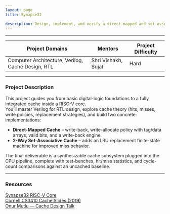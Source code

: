 ```yaml
---
layout: page
title: Synapse32

description: Design, implement, and verify a direct-mapped and set-associative cache subsystem for an existing RISC-V pipeline—boosting performance through reduced memory-access latency.  
---
```


---

| Project Domains                                    |Mentors | Project Difficulty |
|---------------------------------------------------|--|--------------------|
| Computer Architecture, Verilog, Cache Design, RTL |Shri Vishakh, Sujal  | Hard               |

---

### Project Description

This project guides you from basic digital-logic foundations to a fully integrated cache inside a RISC-V core.  
You’ll master Verilog for RTL design, explore cache theory (hits, misses, write policies, replacement strategies), and build two concrete implementations:

* **Direct-Mapped Cache** – write-back, write-allocate policy with tag/data arrays, valid bits, and a write-back engine.  
* **2-Way Set-Associative Cache** – adds an LRU replacement finite-state machine for improved miss behavior.

The final deliverable is a synthesizable cache subsystem plugged into the CPU pipeline, complete with test-benches, hit/miss statistics, and cycle-count comparisons against an uncached baseline.

---

### Resources


[Synapse32 RISC-V Core](https://github.com/SRA-VJTI/Synapse32.git) <br>
[Cornell CS3410 Cache Slides (2019)](https://www.cs.cornell.edu/courses/cs3410/2019sp/schedule/slides/12-caches-pre.pdf)<br>
[Onur Mutlu — Cache Design Talk](https://www.youtube.com/watch?v=EjjbMfHPkbg)<br>